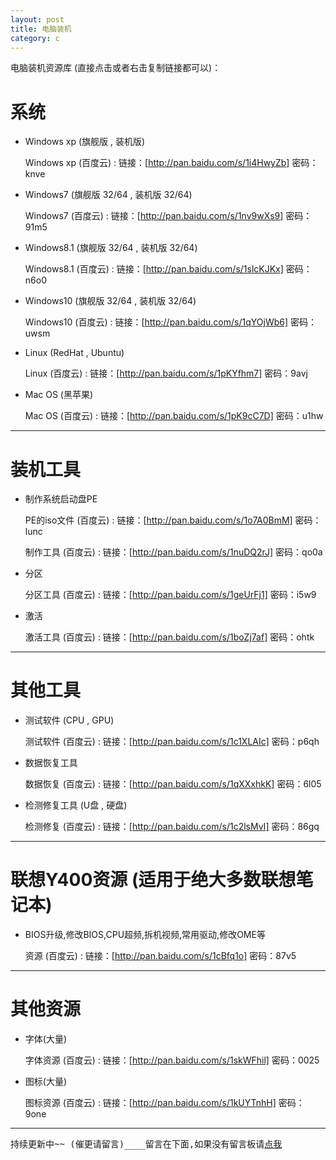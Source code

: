 ```yaml
---
layout: post
title: 电脑装机
category: c
---
```


电脑装机资源库 (直接点击或者右击复制链接都可以)：

# 系统

* Windows xp (旗舰版 , 装机版)

	Windows xp (百度云) : 链接：[http://pan.baidu.com/s/1i4HwyZb] 密码：knve

* Windows7 (旗舰版 32/64 , 装机版 32/64)

	Windows7 (百度云) : 链接：[http://pan.baidu.com/s/1nv9wXs9] 密码：91m5

* Windows8.1 (旗舰版 32/64 , 装机版 32/64)

	Windows8.1 (百度云) : 链接：[http://pan.baidu.com/s/1slcKJKx] 密码：n6o0

* Windows10 (旗舰版 32/64 , 装机版 32/64)

	Windows10 (百度云) : 链接：[http://pan.baidu.com/s/1qYOjWb6] 密码：uwsm

* Linux (RedHat , Ubuntu)

	Linux (百度云) : 链接：[http://pan.baidu.com/s/1pKYfhm7] 密码：9avj

* Mac OS (黑苹果)

	Mac OS (百度云) : 链接：[http://pan.baidu.com/s/1pK9cC7D] 密码：u1hw

---------------

# 装机工具

* 制作系统启动盘PE

	PE的iso文件 (百度云) : 链接：[http://pan.baidu.com/s/1o7A0BmM] 密码：lunc
	
	制作工具 (百度云) : 链接：[http://pan.baidu.com/s/1nuDQ2rJ] 密码：qo0a

* 分区

	分区工具 (百度云) : 链接：[http://pan.baidu.com/s/1geUrFj1] 密码：i5w9

* 激活

	激活工具 (百度云) : 链接：[http://pan.baidu.com/s/1boZj7af] 密码：ohtk

---------------

# 其他工具

* 测试软件 (CPU , GPU)

	测试软件 (百度云) : 链接：[http://pan.baidu.com/s/1c1XLAIc] 密码：p6qh

* 数据恢复工具

	数据恢复 (百度云) : 链接：[http://pan.baidu.com/s/1qXXxhkK] 密码：6l05

* 检测修复工具 (U盘 , 硬盘)

	检测修复 (百度云) : 链接：[http://pan.baidu.com/s/1c2lsMvI] 密码：86gq

---------------

# 联想Y400资源 (适用于绝大多数联想笔记本)

* BIOS升级,修改BIOS,CPU超频,拆机视频,常用驱动,修改OME等

	资源 (百度云) : 链接：[http://pan.baidu.com/s/1cBfq1o] 密码：87v5


---------------

# 其他资源

* 字体(大量)

	字体资源 (百度云) : 链接：[http://pan.baidu.com/s/1skWFhil] 密码：0025

* 图标(大量)

	图标资源 (百度云) : 链接：[http://pan.baidu.com/s/1kUYTnhH] 密码：9one

---------------
	
<pre id="prexx1">持续更新中~~ (催更请留言)____留言在下面,如果没有留言板请<a href="/jekyll_warehouse/posts/-Computers-installed.html">点我</a></pre>


[http://pan.baidu.com/s/1pKYfhm7]:http://pan.baidu.com/s/1pKYfhm7

[http://pan.baidu.com/s/1pK9cC7D]:http://pan.baidu.com/s/1pK9cC7D

[http://pan.baidu.com/s/1nv9wXs9]:http://pan.baidu.com/s/1nv9wXs9

[http://pan.baidu.com/s/1i4HwyZb]:http://pan.baidu.com/s/1i4HwyZb

[http://pan.baidu.com/s/1slcKJKx]:http://pan.baidu.com/s/1slcKJKx

[http://pan.baidu.com/s/1qYOjWb6]:http://pan.baidu.com/s/1qYOjWb6

[http://pan.baidu.com/s/1cBfq1o]:http://pan.baidu.com/s/1cBfq1o

[http://pan.baidu.com/s/1o7A0BmM]:http://pan.baidu.com/s/1o7A0BmM

[http://pan.baidu.com/s/1nuDQ2rJ]:http://pan.baidu.com/s/1nuDQ2rJ

[http://pan.baidu.com/s/1geUrFj1]:http://pan.baidu.com/s/1geUrFj1

[http://pan.baidu.com/s/1boZj7af]:http://pan.baidu.com/s/1boZj7af

[http://pan.baidu.com/s/1c1XLAIc]:http://pan.baidu.com/s/1c1XLAIc

[http://pan.baidu.com/s/1qXXxhkK]:http://pan.baidu.com/s/1qXXxhkK

[http://pan.baidu.com/s/1c2lsMvI]:http://pan.baidu.com/s/1c2lsMvI

[http://pan.baidu.com/s/1skWFhil]:http://pan.baidu.com/s/1skWFhil

[http://pan.baidu.com/s/1kUYTnhH]:http://pan.baidu.com/s/1kUYTnhH
